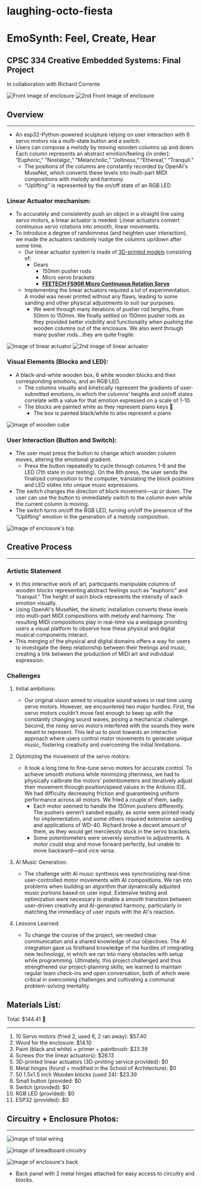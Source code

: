 
# laughing-octo-fiesta


# EmoSynth: Feel, Create, Hear
## CPSC 334 Creative Embedded Systems: Final Project

In collaboration with Richard Corrente

![Front image of enclosure](https://i.imgur.com/oQsITTU.png)
![2nd Front image of enclosure](https://i.imgur.com/UT0SRK3.png)

## Overview

---

- An esp32-Python-powered sculpture relying on user interaction with 6 servo motors via a multi-state button and a switch.
- Users can compose a melody by moving wooden columns up and down. Each column represents an abstract emotion/feeling (in order): “Euphoric,” “Nostalgic,” “Melancholic,” “Jolliness,” “Ethereal,” “Tranquil.”
    - The positions of the columns are constantly recorded by OpenAI's MuseNet, which converts these levels into multi-part MIDI compositions with melody and harmony.
    - “Uplifting” is represented by the on/off state of an RGB LED
    
### Linear Actuator mechanism:
    
  - To accurately and consistently push an object in a straight line using servo motors, a linear actuator is needed. Linear actuators convert continuous servo rotations into smooth, linear movements.
  - To introduce a degree of randomness (and heighten user interaction), we made the actuators randomly nudge the columns up/down after some time.
    - Our linear actuator system is made of [3D-printed models](https://www.myminifactory.com/object/3d-print-77542) consisting of:
      - Gears
        - 150mm pusher rods
        - Micro servo brackets
        - **[FEETECH FS90R Micro Continuous Rotation Servo](https://www.pololu.com/product/2820)**
    - Implementing the linear actuators required a lot of experimentation. A model was never printed without any flaws, leading to some sanding and other physical adjustments to suit our purposes.
        - We went through many iterations of pusher rod lengths, from 50mm to 150mm. We finally settled on 150mm pusher rods as they provided better visibility and functionality when pushing the wooden columns out of the enclosure. We also went through many pusher rods…they are quite fragile.

![Image of linear actuator](https://i.imgur.com/oM3M0LA.jpg)
![2nd image of linear actuator](https://i.imgur.com/3e28rqF.jpg)


### Visual Elements (Blocks and LED):

- A black-and-white wooden box, 6 white wooden blocks and their corresponding emotions, and an RGB LED.
    - The columns visually and kinetically represent the gradients of user-submitted emotions, in which the columns’ heights and on/off states correlate with a value for that emotion expressed on a scale of 1-10.
    - The blocks are painted white as they represent piano keys 🎹
        - The box is painted black/white to also represent a piano

![Image of wooden cube](https://i.imgur.com/15HlKi6.jpg)


### User Interaction (Button and Switch):

- The user must press the button to change which wooden column moves, 
altering the emotional gradient.
    - Press the button repeatedly to cycle through columns 1-6 and the LED (7th state in our testing). On the 8th press, the user sends the finalized composition to the computer, translating the block positions and LED states into unique music expressions.
- The switch changes the direction of block movement—up or down. The user can use the button to immediately switch to the column even while the current column is moving.
- The switch turns on/off the RGB LED, turning on/off the presence of the  “Uplifting” emotion in the generation of a melody composition.

![Image of enclosure's top](https://i.imgur.com/G1WYuL2.jpg)


## Creative Process

---

### Artistic Statement

- In this interactive work of art, participants manipulate columns of wooden blocks representing abstract feelings such as "euphoric" and "tranquil." The height of each block represents the intensity of each emotion visually.
- Using OpenAI's MuseNet, the kinetic installation converts these levels into multi-part MIDI compositions with melody and harmony. The resulting MIDI compositions play in real-time via a webpage providing users a visual platform to observe how these physical and digital musical components interact.
- This merging of the physical and digital domains offers a way for users to investigate the deep relationship between their feelings and music, creating a link between the production of MIDI art and individual expression.

### Challenges

1. Initial ambitions:
    - Our original vision aimed to visualize sound waves in real time using servo motors. However, we encountered two major hurdles: First, the servo motors couldn't move fast enough to keep up with the constantly changing sound waves, posing a mechanical challenge. Second, the noisy servo motors interfered with the sounds they were meant to represent. This led us to pivot towards an interactive approach where users control motor movements to generate unique music, fostering creativity and overcoming the initial limitations.

2. Optimizing the movement of the servo motors: 
    - It took a long time to fine-tune servo motors for accurate control. To achieve smooth motions while minimizing jitteriness, we had to physically calibrate the motors’ potentiometers and iteratively adjust their movement through position/speed values in the Arduino IDE. We had difficulty decreasing friction and guaranteeing uniform performance across all motors. We fried a couple of them, sadly.
        - Each motor seemed to handle the 150mm pushers differently. The pushers weren’t sanded equally, as some were printed ready for implementation, and some others required extensive sanding and applications of WD-40. Richard broke a decent amount of them, as they would get mercilessly stuck in the servo brackets.
        - Some potentiometers were severely sensitive to adjustments. A motor could stop and move forward perfectly, but unable to move backward—and vice versa.

3. AI Music Generation:
    - The challenge with AI music synthesis was synchronizing real-time user-controlled motor movements with AI compositions. We ran into problems when building an algorithm that dynamically adjusted music portions based on user input. Extensive testing and optimization were necessary to enable a smooth transition between user-driven creativity and AI-generated harmony, particularly in matching the immediacy of user inputs with the AI's reaction.

4. Lessons Learned:
    - To change the course of the project, we needed clear communication and a shared knowledge of our objectives. The AI integration gave us firsthand knowledge of the hurdles of integrating new technology, in which we ran into many obstacles with setup while programming. Ultimately, this project challenged and thus strengthened our project-planning skills; we learned to maintain regular team check-ins and open conversation, both of which were critical in overcoming challenges and cultivating a communal problem-solving mentality.


## Materials List:
Total: $144.41 🫠

---

1. 10 Servo motors (fried 2, used 6, 2 ran away): $57.40
2. Wood for the enclosure: $14.10
3. Paint (black and white) + primer + paintbrush: $23.39
4. Screws (for the linear actuators): $26.13
5. 3D-printed linear actuators (3D-printing service provided): $0
6. Metal hinges (found + modified in the School of Architecture): $0
7. 50 1.5x1.5 inch Wooden blocks (used 24): $23.39
8. Small button (provided: $0
9. Switch (provided): $0
10. RGB LED (provided): $0
11. ESP32 (provided): $0


## Circuitry + Enclosure Photos:

---

![Image of total wiring](https://i.imgur.com/7QeeocQ.jpg)

![Image of breadboard circuitry](https://i.imgur.com/covs6Ci.jpg)

![Image of enclosure's back](https://i.imgur.com/fns3War.png)
  - Back panel with 2 metal hinges attached for easy access to circuitry and blocks.


